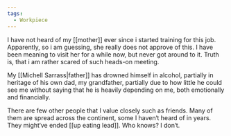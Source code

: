 ```yaml
---
tags:
  - Workpiece
---
```

I have not heard of my [[mother]] ever since i started training for this job. Apparently, so i am guessing, she really does not approve of this. I have been meaning to visit her for a while now, but never got around to it. Truth is, that i am rather scared of such heads-on meeting. 

My [[Michell Sarrass|father]] has drowned himself in alcohol, partially in heritage of his own dad, my grandfather, partially due to how little he could see me without saying that he is heavily depending on me, both emotionally and financially. 

There are few other people that I value closely such as friends. Many of them are spread across the continent, some I haven‘t heard of in years. They might‘ve ended [[up eating lead]]. Who knows? I don‘t. 